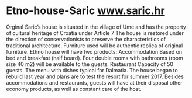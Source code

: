 # Etno-house-Saric www.saric.hr

Orginal Saric’s  house is situated in the village of Ume and has the property of cultural heritage of Croatia under Article 7 The house is restored under the direction of conservationists to preserve the characteristics of traditional architecture. Furniture used will be authentic replica of original furniture. Ethno house will have two products: Accommodation Based on bed and breakfast (half board). Four double rooms with bathrooms (room size 40 m2) will be available to the guests. Restaurant Capacity of 50 guests. The menu with dishes typical for Dalmatia. The house began to rebuild last year and plans are to test the resort for summer 2017. Besides accommodations and restaurants, guests will have at their disposal other economy products, as well as constant care of the host.
 
 
